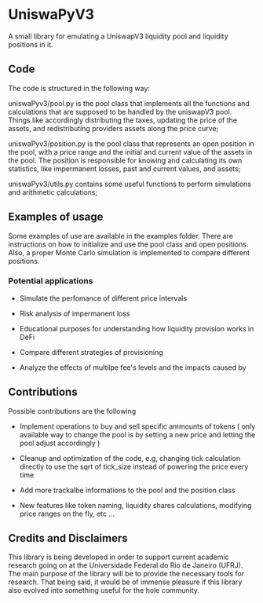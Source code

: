 # UniswaPyV3

A small library for emulating a UniswapV3 liquidity pool and liquidity positions in it.


## Code

The code is structured in the following way:

uniswaPyv3/pool.py is the pool class that implements all the functions and calculations that are supposed to be handled by the uniswapV3 pool. Things like accordingly distributing the taxes, updating the price of the assets, and redistributing providers assets along the price curve;

uniswaPyv3/position.py is the pool class that represents an open position in the pool, with a price range and the initial and current value of the assets in the pool. The position is responsible for knowing and calculating its own statistics, like impermanent losses, past and current values, and assets;

uniswaPyv3/utils.py contains some useful functions to perform simulations and arithmetic calculations;

## Examples of usage

Some examples of use are available in the examples folder. There are instructions on how to initialize and use the pool class and open positions. Also, a proper Monte Carlo simulation is implemented to compare different positions.

### Potential applications

- Simulate the perfomance of different price intervals

- Risk analysis of impermanent loss

- Educational purposes for understanding how liquidity provision works in DeFi

- Compare different strategies of provisioning

- Analyze the effects of multilpe fee's levels and the impacts caused by


## Contributions

Possible contributions are the following

- Implement operations to buy and sell specific ammounts of tokens ( only available way to change the pool is by setting a new price and letting the pool adjust accordingly )

- Cleanup and optimization of the code, e.g, changing tick calculation directly to use the sqrt of tick_size instead of powering the price every time

- Add more trackalbe informations to the pool and the position class

- New features like token naming, liquidity shares calculations, modifying price ranges on the fly, etc ...


## Credits and Disclaimers

This library is being developed in order to support current academic research going on at the Universidade Federal do Rio de Janeiro (UFRJ). The main purpose of the library will be to provide the necessary tools for research. That being said, it would be of immense pleasure if this library also evolved into something useful for the hole community.
<!-- ### Citing

```
@software{UniswaPyV3,
  author = {Bruno L. Trotti},
  doi = {10.5281/zenodo.6536395},
  license = {MIT License},
  month = {6},
  title = {{UniswaPyV3}},
  url = {https://github.com/brunoCCOS/UniswaPyV3},
  version = {0.1.0},
  year = {2024}
}
``` -->
